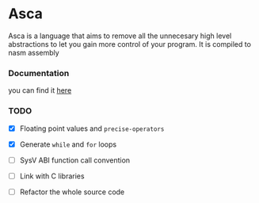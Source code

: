 # Asca
Asca is a language that aims to remove all the unnecesary high level abstractions
to let you gain more control of your program.
It is compiled to nasm assembly

### Documentation
you can find it [here](docs/docs.md)

### TODO
- [X] Floating point values and `precise-operators`
- [X] Generate `while` and `for` loops
- [ ] SysV ABI function call convention
- [ ] Link with C libraries
- [ ] Refactor the whole source code                



  
